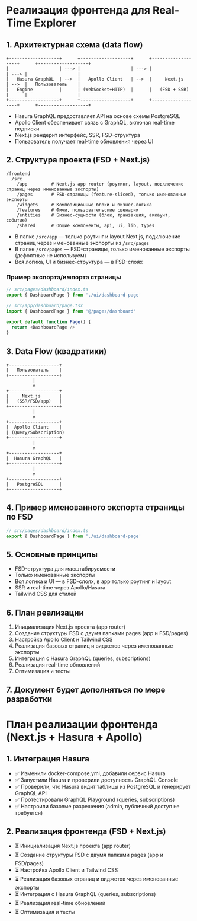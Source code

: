 # Реализация фронтенда для Real-Time Explorer

## 1. Архитектурная схема (data flow)

```
+-------------------+      +-------------------+      +-------------------+      +-------------------+
|                   | ---> |                   | ---> |                   | ---> |                   |
|   Hasura GraphQL  | -->  |   Apollo Client   | -->  |     Next.js       | -->  |   Пользователь    |
|   Engine          |      | (WebSocket+HTTP)  |      |   (FSD + SSR)     |      |                   |
+-------------------+      +-------------------+      +-------------------+      +-------------------+
```

- Hasura GraphQL предоставляет API на основе схемы PostgreSQL
- Apollo Client обеспечивает связь с GraphQL, включая real-time подписки
- Next.js рендерит интерфейс, SSR, FSD-структура
- Пользователь получает real-time обновления через UI

## 2. Структура проекта (FSD + Next.js)

```
/frontend
  /src
    /app         # Next.js app router (роутинг, layout, подключение страниц через именованные экспорты)
    /pages       # FSD-страницы (feature-sliced), только именованные экспорты
    /widgets     # Композиционные блоки и бизнес-логика
    /features    # Фичи, пользовательские сценарии
    /entities    # Бизнес-сущности (блок, транзакция, аккаунт, событие)
    /shared      # Общие компоненты, api, ui, lib, types
```

- В папке `/src/app` — только роутинг и layout Next.js, подключение страниц через именованные экспорты из `/src/pages`
- В папке `/src/pages` — FSD-страницы, только именованные экспорты (дефолтные не используем)
- Вся логика, UI и бизнес-структура — в FSD-слоях

### Пример экспорта/импорта страницы

```typescript
// src/pages/dashboard/index.ts
export { DashboardPage } from './ui/dashboard-page'

// src/app/dashboard/page.tsx
import { DashboardPage } from '@/pages/dashboard'

export default function Page() {
  return <DashboardPage />
}
```

## 3. Data Flow (квадратики)

```
+-------------------+
|   Пользователь    |
+-------------------+
          |
          v
+-------------------+
|     Next.js       |
|   (SSR/FSD/app)   |
+-------------------+
          |
          v
+-------------------+
|  Apollo Client    |
| (Query/Subscription)
+-------------------+
          |
          v
+-------------------+
|  Hasura GraphQL   |
+-------------------+
          |
          v
+-------------------+
|   PostgreSQL      |
+-------------------+
```

## 4. Пример именованного экспорта страницы по FSD

```typescript
// src/pages/dashboard/index.ts
export { DashboardPage } from './ui/dashboard-page'
```

## 5. Основные принципы
- FSD-структура для масштабируемости
- Только именованные экспорты
- Вся логика и UI — в FSD-слоях, в app только роутинг и layout
- SSR и real-time через Apollo/Hasura
- Tailwind CSS для стилей

## 6. План реализации
1. Инициализация Next.js проекта (app router)
2. Создание структуры FSD с двумя папками pages (app и FSD/pages)
3. Настройка Apollo Client и Tailwind CSS
4. Реализация базовых страниц и виджетов через именованные экспорты
5. Интеграция с Hasura GraphQL (queries, subscriptions)
6. Реализация real-time обновлений
7. Оптимизация и тесты

## 7. Документ будет дополняться по мере разработки

# План реализации фронтенда (Next.js + Hasura + Apollo)

## 1. Интеграция Hasura
- ✅ Изменили docker-compose.yml, добавили сервис Hasura
- ✅ Запустили Hasura и проверили доступность GraphQL Console
- ✅ Проверили, что Hasura видит таблицы из PostgreSQL и генерирует GraphQL API
- ✅ Протестировали GraphQL Playground (queries, subscriptions)
- ✅ Настроили базовые разрешения (admin, публичный доступ не требуется)

## 2. Реализация фронтенда (FSD + Next.js)
- ⏳ Инициализация Next.js проекта (app router)
- ⏳ Создание структуры FSD с двумя папками pages (app и FSD/pages)
- ⏳ Настройка Apollo Client и Tailwind CSS
- ⏳ Реализация базовых страниц и виджетов через именованные экспорты
- ⏳ Интеграция с Hasura GraphQL (queries, subscriptions)
- ⏳ Реализация real-time обновлений
- ⏳ Оптимизация и тесты 